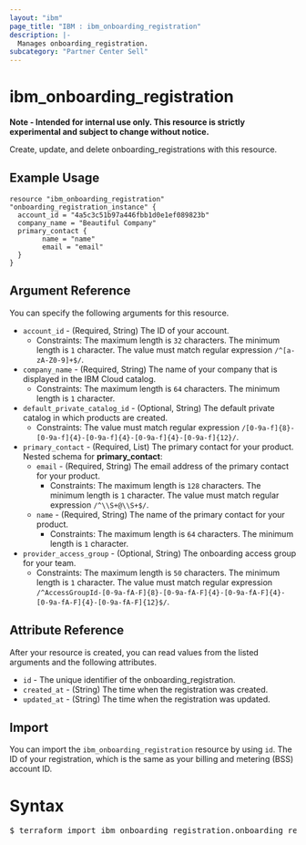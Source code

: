 ```yaml
---
layout: "ibm"
page_title: "IBM : ibm_onboarding_registration"
description: |-
  Manages onboarding_registration.
subcategory: "Partner Center Sell"
---
```


# ibm_onboarding_registration

**Note - Intended for internal use only. This resource is strictly experimental and subject to change without notice.**

Create, update, and delete onboarding_registrations with this resource.

## Example Usage

```hcl
resource "ibm_onboarding_registration" "onboarding_registration_instance" {
  account_id = "4a5c3c51b97a446fbb1d0e1ef089823b"
  company_name = "Beautiful Company"
  primary_contact {
		name = "name"
		email = "email"
  }
}
```

## Argument Reference

You can specify the following arguments for this resource.

* `account_id` - (Required, String) The ID of your account.
  * Constraints: The maximum length is `32` characters. The minimum length is `1` character. The value must match regular expression `/^[a-zA-Z0-9]+$/`.
* `company_name` - (Required, String) The name of your company that is displayed in the IBM Cloud catalog.
  * Constraints: The maximum length is `64` characters. The minimum length is `1` character.
* `default_private_catalog_id` - (Optional, String) The default private catalog in which products are created.
  * Constraints: The value must match regular expression `/[0-9a-f]{8}-[0-9a-f]{4}-[0-9a-f]{4}-[0-9a-f]{4}-[0-9a-f]{12}/`.
* `primary_contact` - (Required, List) The primary contact for your product.
Nested schema for **primary_contact**:
	* `email` - (Required, String) The email address of the primary contact for your product.
	  * Constraints: The maximum length is `128` characters. The minimum length is `1` character. The value must match regular expression `/^\\S+@\\S+$/`.
	* `name` - (Required, String) The name of the primary contact for your product.
	  * Constraints: The maximum length is `64` characters. The minimum length is `1` character.
* `provider_access_group` - (Optional, String) The onboarding access group for your team.
  * Constraints: The maximum length is `50` characters. The minimum length is `1` character. The value must match regular expression `/^AccessGroupId-[0-9a-fA-F]{8}-[0-9a-fA-F]{4}-[0-9a-fA-F]{4}-[0-9a-fA-F]{4}-[0-9a-fA-F]{12}$/`.

## Attribute Reference

After your resource is created, you can read values from the listed arguments and the following attributes.

* `id` - The unique identifier of the onboarding_registration.
* `created_at` - (String) The time when the registration was created.
* `updated_at` - (String) The time when the registration was updated.


## Import

You can import the `ibm_onboarding_registration` resource by using `id`. The ID of your registration, which is the same as your billing and metering (BSS) account ID.

# Syntax
<pre>
$ terraform import ibm_onboarding_registration.onboarding_registration id;
</pre>
